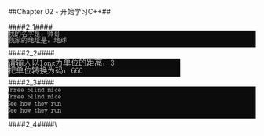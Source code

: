 ##Chapter 02 - 开始学习C++##

####2_1####\
![](https://github.com/xwr96/Cpp-Primer-Plus/blob/master/ch02/results/1.png)\
####2_2####\
![](https://github.com/xwr96/Cpp-Primer-Plus/blob/master/ch02/results/2.png)\
####2_3####\
![](https://github.com/xwr96/Cpp-Primer-Plus/blob/master/ch02/results/3.png)\
####2_4####\
